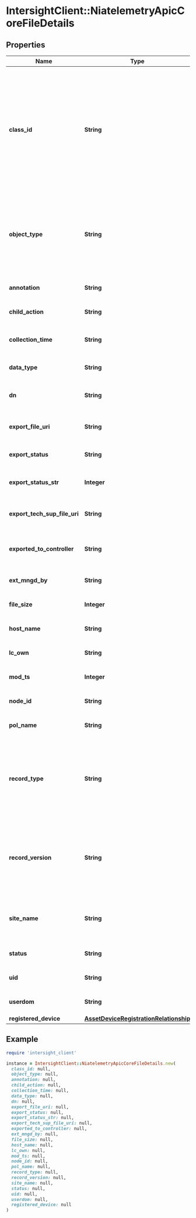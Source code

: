 # IntersightClient::NiatelemetryApicCoreFileDetails

## Properties

| Name | Type | Description | Notes |
| ---- | ---- | ----------- | ----- |
| **class_id** | **String** | The fully-qualified name of the instantiated, concrete type. This property is used as a discriminator to identify the type of the payload when marshaling and unmarshaling data. | [default to &#39;niatelemetry.ApicCoreFileDetails&#39;] |
| **object_type** | **String** | The fully-qualified name of the instantiated, concrete type. The value should be the same as the &#39;ClassId&#39; property. | [default to &#39;niatelemetry.ApicCoreFileDetails&#39;] |
| **annotation** | **String** | Annotation of the Core file in APIC. | [optional] |
| **child_action** | **String** | Child action of the Core file in APIC. | [optional] |
| **collection_time** | **String** | Collection Time of the Core file in APIC. | [optional] |
| **data_type** | **String** | Data type of the Core file in APIC. | [optional] |
| **dn** | **String** | Dn for the Core file in the inventory. | [optional] |
| **export_file_uri** | **String** | Export file URI of the Core file in APIC. | [optional] |
| **export_status** | **String** | Export status of the Core file in APIC. | [optional] |
| **export_status_str** | **Integer** | Export status str of the Core file in APIC. | [optional] |
| **export_tech_sup_file_uri** | **String** | Export tech Sup file URI of the Core file in APIC. | [optional] |
| **exported_to_controller** | **String** | Return if file is exported To Controller or not in APIC. | [optional] |
| **ext_mngd_by** | **String** | Ext Mngd By of the Core file in APIC. | [optional] |
| **file_size** | **Integer** | File size of the Core file in APIC. | [optional] |
| **host_name** | **String** | Host Name of the Core file in APIC. | [optional] |
| **lc_own** | **String** | Lc owner of the Core file in APIC. | [optional] |
| **mod_ts** | **Integer** | Mod Ts of the Core file in APIC. | [optional] |
| **node_id** | **String** | Node Id of the Core file in APIC. | [optional] |
| **pol_name** | **String** | Pol Name of the Core file in APIC. | [optional] |
| **record_type** | **String** | Type of record DCNM / APIC / SE. This determines the type of platform where inventory was collected. | [optional] |
| **record_version** | **String** | Version of record being pushed. This determines what was the API version for data available from the device. | [optional] |
| **site_name** | **String** | Name of the APIC site from which this data is being collected. | [optional] |
| **status** | **String** | Status of the Core file in APIC. | [optional] |
| **uid** | **String** | UId of the Core file in the APIC. | [optional] |
| **userdom** | **String** | User dom of the Core file in APIC. | [optional] |
| **registered_device** | [**AssetDeviceRegistrationRelationship**](AssetDeviceRegistrationRelationship.md) |  | [optional] |

## Example

```ruby
require 'intersight_client'

instance = IntersightClient::NiatelemetryApicCoreFileDetails.new(
  class_id: null,
  object_type: null,
  annotation: null,
  child_action: null,
  collection_time: null,
  data_type: null,
  dn: null,
  export_file_uri: null,
  export_status: null,
  export_status_str: null,
  export_tech_sup_file_uri: null,
  exported_to_controller: null,
  ext_mngd_by: null,
  file_size: null,
  host_name: null,
  lc_own: null,
  mod_ts: null,
  node_id: null,
  pol_name: null,
  record_type: null,
  record_version: null,
  site_name: null,
  status: null,
  uid: null,
  userdom: null,
  registered_device: null
)
```

